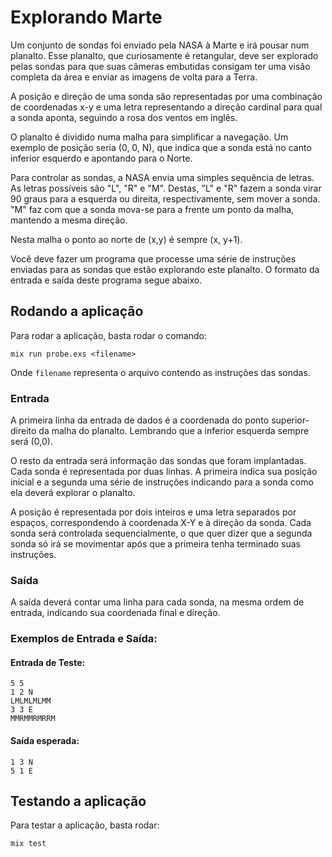 # Explorando Marte

Um conjunto de sondas foi enviado pela NASA à Marte e irá pousar num planalto. Esse
planalto, que curiosamente é retangular, deve ser explorado pelas sondas para que
suas câmeras embutidas consigam ter uma visão completa da área e enviar as
imagens de volta para a Terra.

A posição e direção de uma sonda são representadas por uma combinação de
coordenadas x-y e uma letra representando a direção cardinal para qual a sonda
aponta, seguindo a rosa dos ventos em inglês.

O planalto é dividido numa malha para simplificar a navegação. Um exemplo de
posição seria (0, 0, N), que indica que a sonda está no canto inferior esquerdo e
apontando para o Norte.

Para controlar as sondas, a NASA envia uma simples sequência de letras. As letras
possíveis são "L", "R" e "M". Destas, "L" e "R" fazem a sonda virar 90 graus para a 
esquerda ou direita, respectivamente, sem mover a sonda. "M" faz com que a sonda
mova-se para a frente um ponto da malha, mantendo a mesma direção.

Nesta malha o ponto ao norte de (x,y) é sempre (x, y+1).

Você deve fazer um programa que processe uma série de instruções enviadas para as
sondas que estão explorando este planalto. O formato da entrada e saída deste
programa segue abaixo.

## Rodando a aplicação

Para rodar a aplicação, basta rodar o comando:

```
mix run probe.exs <filename>
```

Onde `filename` representa o arquivo contendo as instruções das sondas.

### Entrada

A primeira linha da entrada de dados é a coordenada do ponto superior-direito da
malha do planalto. Lembrando que a inferior esquerda sempre será (0,0).

O resto da entrada será informação das sondas que foram implantadas. Cada sonda é
representada por duas linhas. A primeira indica sua posição inicial e a segunda uma
série de instruções indicando para a sonda como ela deverá explorar o planalto.

A posição é representada por dois inteiros e uma letra separados por espaços,
correspondendo à coordenada X-Y e à direção da sonda. Cada sonda será controlada
sequencialmente, o que quer dizer que a segunda sonda só irá se movimentar após
que a primeira tenha terminado suas instruções.

### Saída

A saída deverá contar uma linha para cada sonda, na mesma ordem de entrada,
indicando sua coordenada final e direção.

### Exemplos de Entrada e Saída:

#### Entrada de Teste:
```
5 5
1 2 N
LMLMLMLMM
3 3 E
MMRMMRMRRM
```

#### Saída esperada:
```
1 3 N
5 1 E
```

## Testando a aplicação

Para testar a aplicação, basta rodar:

```
mix test
```
